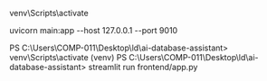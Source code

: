 venv\Scripts\activate

uvicorn main:app --host 127.0.0.1 --port 9010


PS C:\Users\COMP-011\Desktop\ld\ai-database-assistant> venv\Scripts\activate
(venv) PS C:\Users\COMP-011\Desktop\ld\ai-database-assistant> streamlit run frontend/app.py
